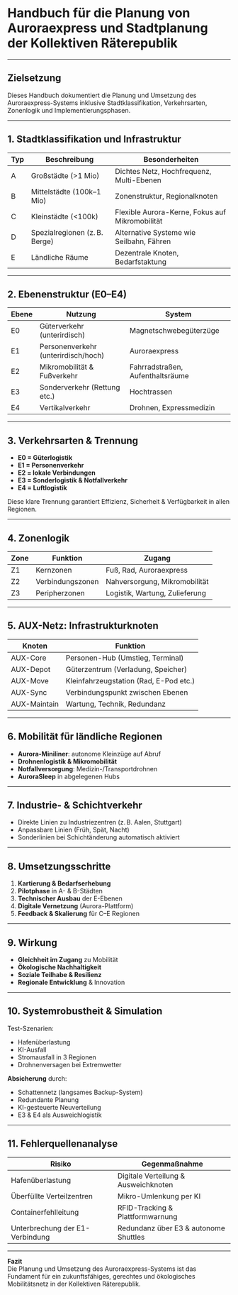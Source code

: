 # Handbuch für die Planung von Auroraexpress und Stadtplanung der Kollektiven Räterepublik

---

## Zielsetzung

Dieses Handbuch dokumentiert die Planung und Umsetzung des Auroraexpress-Systems inklusive Stadtklassifikation, Verkehrsarten, Zonenlogik und Implementierungsphasen.

---

## 1. Stadtklassifikation und Infrastruktur

| Typ | Beschreibung                  | Besonderheiten                                 |
|-----|-------------------------------|------------------------------------------------|
| A   | Großstädte (>1 Mio)           | Dichtes Netz, Hochfrequenz, Multi-Ebenen       |
| B   | Mittelstädte (100k–1 Mio)     | Zonenstruktur, Regionalknoten                  |
| C   | Kleinstädte (<100k)           | Flexible Aurora-Kerne, Fokus auf Mikromobilität|
| D   | Spezialregionen (z. B. Berge) | Alternative Systeme wie Seilbahn, Fähren       |
| E   | Ländliche Räume               | Dezentrale Knoten, Bedarfstaktung              |

---

## 2. Ebenenstruktur (E0–E4)

| Ebene | Nutzung                            | System                          |
|--------|-------------------------------------|----------------------------------|
| E0     | Güterverkehr (unterirdisch)         | Magnetschwebegüterzüge          |
| E1     | Personenverkehr (unterirdisch/hoch) | Auroraexpress                    |
| E2     | Mikromobilität & Fußverkehr         | Fahrradstraßen, Aufenthaltsräume |
| E3     | Sonderverkehr (Rettung etc.)        | Hochtrassen                      |
| E4     | Vertikalverkehr                     | Drohnen, Expressmedizin         |

---

## 3. Verkehrsarten & Trennung

- **E0 = Güterlogistik**  
- **E1 = Personenverkehr**  
- **E2 = lokale Verbindungen**  
- **E3 = Sonderlogistik & Notfallverkehr**  
- **E4 = Luftlogistik**

Diese klare Trennung garantiert Effizienz, Sicherheit & Verfügbarkeit in allen Regionen.

---

## 4. Zonenlogik

| Zone | Funktion         | Zugang                            |
|------|------------------|-----------------------------------|
| Z1   | Kernzonen        | Fuß, Rad, Auroraexpress           |
| Z2   | Verbindungszonen | Nahversorgung, Mikromobilität     |
| Z3   | Peripherzonen    | Logistik, Wartung, Zulieferung    |

---

## 5. AUX-Netz: Infrastrukturknoten

| Knoten       | Funktion                                   |
|--------------|--------------------------------------------|
| AUX-Core     | Personen-Hub (Umstieg, Terminal)           |
| AUX-Depot    | Güterzentrum (Verladung, Speicher)         |
| AUX-Move     | Kleinfahrzeugstation (Rad, E-Pod etc.)     |
| AUX-Sync     | Verbindungspunkt zwischen Ebenen           |
| AUX-Maintain | Wartung, Technik, Redundanz                |

---

## 6. Mobilität für ländliche Regionen

- **Aurora-Miniliner**: autonome Kleinzüge auf Abruf
- **Drohnenlogistik & Mikromobilität**
- **Notfallversorgung**: Medizin-/Transportdrohnen
- **AuroraSleep** in abgelegenen Hubs

---

## 7. Industrie- & Schichtverkehr

- Direkte Linien zu Industriezentren (z. B. Aalen, Stuttgart)
- Anpassbare Linien (Früh, Spät, Nacht)
- Sonderlinien bei Schichtänderung automatisch aktiviert

---

## 8. Umsetzungsschritte

1. **Kartierung & Bedarfserhebung**
2. **Pilotphase** in A- & B-Städten
3. **Technischer Ausbau** der E-Ebenen
4. **Digitale Vernetzung** (Aurora-Plattform)
5. **Feedback & Skalierung** für C–E Regionen

---

## 9. Wirkung

- **Gleichheit im Zugang** zu Mobilität
- **Ökologische Nachhaltigkeit**
- **Soziale Teilhabe & Resilienz**
- **Regionale Entwicklung** & Innovation

---

## 10. Systemrobustheit & Simulation

Test-Szenarien:
- Hafenüberlastung
- KI-Ausfall
- Stromausfall in 3 Regionen
- Drohnenversagen bei Extremwetter

**Absicherung** durch:
- Schattennetz (langsames Backup-System)
- Redundante Planung
- KI-gesteuerte Neuverteilung
- E3 & E4 als Ausweichlogistik

---

## 11. Fehlerquellenanalyse

| Risiko                         | Gegenmaßnahme                          |
|-------------------------------|----------------------------------------|
| Hafenüberlastung              | Digitale Verteilung & Ausweichknoten   |
| Überfüllte Verteilzentren     | Mikro-Umlenkung per KI                 |
| Containerfehlleitung          | RFID-Tracking & Plattformwarnung       |
| Unterbrechung der E1-Verbindung | Redundanz über E3 & autonome Shuttles  |

---

**Fazit**  
Die Planung und Umsetzung des Auroraexpress-Systems ist das Fundament für ein zukunftsfähiges, gerechtes und ökologisches Mobilitätsnetz in der Kollektiven Räterepublik.
